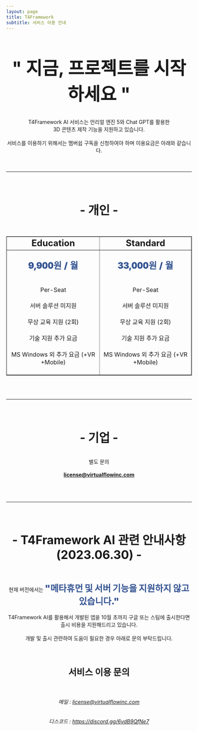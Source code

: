 ```yaml
---
layout: page
title: T4Framework
subtitle: 서비스 이용 안내
---
```

<style>
    .embed-container {
        position: relative;
        padding-bottom: 56.25%;
        height: 0;
        overflow: hidden;
        max-width: 100%;
    }

    .embed-container iframe, .embed-container object, .embed-container embed {
        position: absolute;
		top: 1%;
		down: 1%;
        left: 0%;
        width: 100%;
        height: 100%;
    }
</style>


<br /><br />
<center><font size="10px" style="font-weight: 700">" 지금, 프로젝트를 시작하세요 "</font></center>
<!-- <center><h2>지금 바로, 프로젝트를 시작할 수 있습니다</h2></center> -->

<center>
<br /><br />
T4Framework AI 서비스는 언리얼 엔진 5와 Chat GPT를 활용한 <br /> 3D 콘텐츠 제작 기능을 지원하고 있습니다. <br /><br />
서비스를 이용하기 위해서는 멤버쉽 구독을 신청하여야 하며 이용요금은 아래와 같습니다.<br />
</center>
<br /><br />

<hr />

<br /><br />
<center>
<center><h2><font style="font-weight: 700; font-size: xx-large;">- 개인 -</font></h2></center>
<br />
</center>

<table 
border="1" 
width="100%"
cellspacing="100">
<tr>
<td><center><b style="font-weight: 700; font-size: x-large;">Education</b></center></td>
<td><center><b style="font-weight: 700; font-size: x-large;">Standard</b></center></td>
</tr>
<tr>
<td>
<center>
<br />
<b style="font-weight: 900; font-size: x-large; color:#355492">9,900원 / 월</b>
<br /><br /><br />
Per-Seat<br /><br />
서버 솔루션 미지원<br /><br />
무상 교육 지원 (2회)<br /><br />
기술 지원 추가 요금<br /><br />
MS Windows 외 추가 요금 (+VR +Mobile)<br /><br />
</center>
</td>
<td>
<center>
<br />
<b style="font-weight: 900; font-size: x-large; color:#355492">33,000원 / 월</b>
<br /><br /><br />
Per-Seat<br /><br />
서버 솔루션 미지원<br /><br />
무상 교육 지원 (2회)<br /><br />
기술 지원 추가 요금<br /><br />
MS Windows 외 추가 요금 (+VR +Mobile)<br /><br />
</center>
</td>
</tr>
</table>

<br /><br />

<hr>

<br /><br />
<center>
<center><h2><font style="font-weight: 700; font-size: xx-large;">- 기업 -</font></h2></center>
<br />
</center>

<center>
별도 문의<br /><br />
<center><b><a href="mailto:license@virtualflowinc.com">license@virtualflowinc.com</a></b></center>
<br /><br /><br />
</center>

<hr>

<center>
<br /><br />
<center><h2><font style="font-weight: 700; font-size: xx-large;">- T4Framework AI 관련 안내사항 (2023.06.30) -</font></h2></center>
<br /><br />
현재 버전에서는 <b style="font-weight: 900; font-size: x-large; color:#355492">"메타휴먼 및 서버 기능을 지원하지 않고 있습니다."</b><br /><br /> 
T4Framework AI를 활용해서 개발된 앱을 10월 초까지 구글 또는 스팀에 출시한다면 <br /> 
출시 비용을 지원해드리고 있습니다. <br /><br /> 
개발 및 출시 관련하여 도움이 필요한 경우 아래로 문의 부탁드립니다.<br />
<center>

<center>
<br /><br />
<center><h2><font style="font-weight: 700; font-size: x-large;"> 서비스 이용 문의 </font></h2></center>


<br />
<center><h6>메일 : <a href="mailto:license@virtualflowinc.com">license@virtualflowinc.com</a></h6></center>
<center><h6>디스코드 : <a href="https://discord.gg/6vdB9QfNe7">https://discord.gg/6vdB9QfNe7</a></h6></center>
<br /><br />
<br /><br />